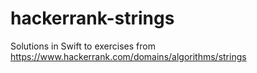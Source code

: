 # hackerrank-strings

Solutions in Swift to exercises from https://www.hackerrank.com/domains/algorithms/strings
